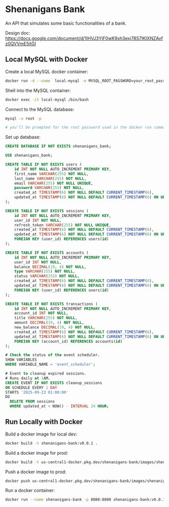 # Shenanigans Bank

An API that simulates some basic functionalities of a bank.

Design doc: https://docs.google.com/document/d/1IHVJ3YjF0wK9xh3exj78S7IKIXNZAvfz0QVVmE5itGI

## Local MySQL with Docker

Create a local MySQL docker container:
```bash
docker run -d --name  local-mysql -e MYSQL_ROOT_PASSWORD=your_root_password -p 3306:3306 mysql
```

Shell into the MySQL container:
```bash
docker exec -it local-mysql /bin/bash
```

Connect to the MySQL database:
```bash
mysql -u root -p

# you'll be prompted for the root password used in the docker run command
```

Set up database:
```sql
CREATE DATABASE IF NOT EXISTS shenanigans_bank;

USE shenanigans_bank;

CREATE TABLE IF NOT EXISTS users (
    id INT NOT NULL AUTO_INCREMENT PRIMARY KEY,
    first_name VARCHAR(255) NOT NULL,
    last_name VARCHAR(255) NOT NULL,
    email VARCHAR(255) NOT NULL UNIQUE,
    password VARCHAR(255) NOT NULL,
    created_at TIMESTAMP(6) NOT NULL DEFAULT CURRENT_TIMESTAMP(6),
    updated_at TIMESTAMP(6) NOT NULL DEFAULT CURRENT_TIMESTAMP(6) ON UPDATE CURRENT_TIMESTAMP(6)
);

CREATE TABLE IF NOT EXISTS sessions (
    id INT NOT NULL AUTO_INCREMENT PRIMARY KEY,
    user_id INT NOT NULL,
    refresh_token VARCHAR(255) NOT NULL UNIQUE,
    created_at TIMESTAMP(6) NOT NULL DEFAULT CURRENT_TIMESTAMP(6),
    updated_at TIMESTAMP(6) NOT NULL DEFAULT CURRENT_TIMESTAMP(6) ON UPDATE CURRENT_TIMESTAMP(6),
    FOREIGN KEY (user_id) REFERENCES users(id)
);

CREATE TABLE IF NOT EXISTS accounts (
    id INT NOT NULL AUTO_INCREMENT PRIMARY KEY,
    user_id INT NOT NULL,
    balance DECIMAL(19, 4) NOT NULL,
    type VARCHAR(255) NOT NULL,
    status VARCHAR(255) NOT NULL,
    created_at TIMESTAMP(6) NOT NULL DEFAULT CURRENT_TIMESTAMP(6),
    updated_at TIMESTAMP(6) NOT NULL DEFAULT CURRENT_TIMESTAMP(6) ON UPDATE CURRENT_TIMESTAMP(6),
    FOREIGN KEY (user_id) REFERENCES users(id)
);

CREATE TABLE IF NOT EXISTS transactions (
    id INT NOT NULL AUTO_INCREMENT PRIMARY KEY,
    account_id INT NOT NULL,
    title VARCHAR(255) NOT NULL,
    amount DECIMAL(19, 4) NOT NULL,
    new_balance DECIMAL(19, 4) NOT NULL,
    created_at TIMESTAMP(6) NOT NULL DEFAULT CURRENT_TIMESTAMP(6),
    updated_at TIMESTAMP(6) NOT NULL DEFAULT CURRENT_TIMESTAMP(6) ON UPDATE CURRENT_TIMESTAMP(6),
    FOREIGN KEY (account_id) REFERENCES accounts(id)
);

# Check the status of the event scheduler.
SHOW VARIABLES
WHERE VARIABLE_NAME = 'event_scheduler';

# Event to cleanup expired sessions.
# Runs daily at 1AM.
CREATE EVENT IF NOT EXISTS cleanup_sessions
ON SCHEDULE EVERY 1 DAY
STARTS '2025-09-23 01:00:00'
DO
  DELETE FROM sessions
  WHERE updated_at < NOW() - INTERVAL 24 HOUR;
```

## Run Locally with Docker

Build a docker image for local dev:
```bash
docker build -t shenanigans-bank:v0.0.1 .
```

Build a docker image for prod:
```bash
docker build -t us-central1-docker.pkg.dev/shenanigans-bank/images/shenanigans-bank:v0.0.1 .
```

Push a docker image to prod:
```bash
docker push us-central1-docker.pkg.dev/shenanigans-bank/images/shenanigans-bank:v0.0.1
```

Run a docker container:
```bash
docker run --name shenanigans-bank -p 8080:8080 shenanigans-bank:v0.0.1
```
